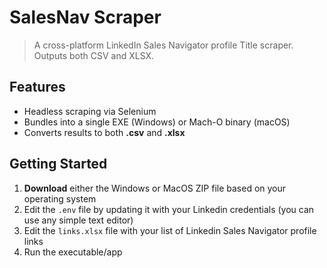 # SalesNav Scraper

> A cross-platform LinkedIn Sales Navigator profile Title scraper.
> Outputs both CSV and XLSX.

## Features

- Headless scraping via Selenium
- Bundles into a single EXE (Windows) or Mach-O binary (macOS)
- Converts results to both **.csv** and **.xlsx**

## Getting Started

1. **Download** either the Windows or MacOS ZIP file based on your operating system
2. Edit the `.env` file by updating it with your Linkedin credentials (you can use any simple text editor)
3. Edit the `links.xlsx` file with your list of Linkedin Sales Navigator profile links
4. Run the executable/app
